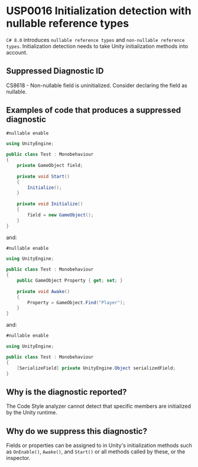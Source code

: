 # USP0016 Initialization detection with nullable reference types

`C# 8.0` introduces `nullable reference types` and `non-nullable reference types`. Initialization detection needs to take Unity initialization methods into account.

## Suppressed Diagnostic ID

CS8618 - Non-nullable field is uninitialized. Consider declaring the field as nullable.

## Examples of code that produces a suppressed diagnostic
```csharp
#nullable enable

using UnityEngine;

public class Test : Monobehaviour
{
	private GameObject field;
	
	private void Start()
	{
		Initialize();
	}
	
	private void Initialize()
	{
		field = new GameObject();
	}
}
```
and:
```csharp
#nullable enable

using UnityEngine;

public class Test : Monobehaviour
{
	public GameObject Property { get; set; }
	
	private void Awake()
	{
		Property = GameObject.Find("Player");
	}
}
```
and:
```csharp
#nullable enable

using UnityEngine;

public class Test : Monobehaviour
{
	[SerializeField] private UnityEngine.Object serializedField;
}
```
## Why is the diagnostic reported?

The Code Style analyzer cannot detect that specific members are initialized by the Unity runtime.

## Why do we suppress this diagnostic?

Fields or properties can be assigned to in Unity's initialization methods such as `OnEnable()`, `Awake()`, and `Start()` or all methods called by these, or the inspector.
